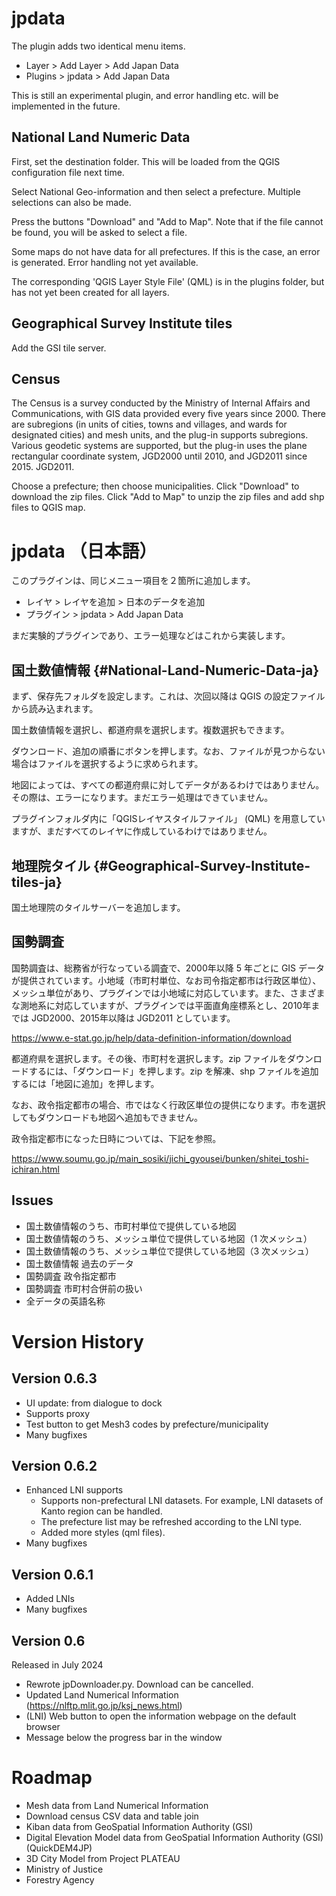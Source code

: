 # jpdata

The plugin adds two identical menu items.

- Layer > Add Layer > Add Japan Data
- Plugins > jpdata > Add Japan Data

This is still an experimental plugin, and error handling etc. will be implemented in the future.

## National Land Numeric Data

First, set the destination folder. This will be loaded from the QGIS configuration file next time.

Select National Geo-information and then select a prefecture. Multiple selections can also be made.

Press the buttons "Download" and "Add to Map". Note that if the file cannot be found, you will be asked to select a file.

Some maps do not have data for all prefectures. If this is the case, an error is generated. Error handling not yet available.

The corresponding 'QGIS Layer Style File' (QML) is in the plugins folder, but has not yet been created for all layers.

## Geographical Survey Institute tiles

Add the GSI tile server.

## Census

The Census is a survey conducted by the Ministry of Internal Affairs and Communications, with GIS data provided every five years since 2000. There are subregions (in units of cities, towns and villages, and wards for designated cities) and mesh units, and the plug-in supports subregions. Various geodetic systems are supported, but the plug-in uses the plane rectangular coordinate system, JGD2000 until 2010, and JGD2011 since 2015.
 JGD2011.

Choose a prefecture; then choose municipalities. Click "Download" to download the zip files. Click "Add to Map" to unzip the zip files and add shp files to QGIS map.

# jpdata （日本語）

このプラグインは、同じメニュー項目を２箇所に追加します。

- レイヤ > レイヤを追加 > 日本のデータを追加
- プラグイン > jpdata > Add Japan Data

まだ実験的プラグインであり、エラー処理などはこれから実装します。

## 国土数値情報  {#National-Land-Numeric-Data-ja}

まず、保存先フォルダを設定します。これは、次回以降は QGIS の設定ファイルから読み込まれます。

国土数値情報を選択し、都道府県を選択します。複数選択もできます。

ダウンロード、追加の順番にボタンを押します。なお、ファイルが見つからない場合はファイルを選択するように求められます。

地図によっては、すべての都道府県に対してデータがあるわけではありません。その際は、エラーになります。まだエラー処理はできていません。

プラグインフォルダ内に「QGISレイヤスタイルファイル」 (QML) を用意していますが、まだすべてのレイヤに作成しているわけではありません。

## 地理院タイル  {#Geographical-Survey-Institute-tiles-ja}

国土地理院のタイルサーバーを追加します。

## 国勢調査

国勢調査は、総務省が行なっている調査で、2000年以降 5 年ごとに GIS データが提供されています。小地域（市町村単位、なお司令指定都市は行政区単位）、メッシュ単位があり、プラグインでは小地域に対応しています。また、さまざまな測地系に対応していますが、プラグインでは平面直角座標系とし、2010年までは JGD2000、2015年以降は
 JGD2011 としています。

https://www.e-stat.go.jp/help/data-definition-information/download

都道府県を選択します。その後、市町村を選択します。zip ファイルをダウンロードするには、「ダウンロード」を押します。zip を解凍、shp ファイルを追加するには「地図に追加」を押します。

なお、政令指定都市の場合、市ではなく行政区単位の提供になります。市を選択してもダウンロードも地図へ追加もできません。

政令指定都市になった日時については、下記を参照。

https://www.soumu.go.jp/main_sosiki/jichi_gyousei/bunken/shitei_toshi-ichiran.html

## Issues

- 国土数値情報のうち、市町村単位で提供している地図
- 国土数値情報のうち、メッシュ単位で提供している地図（1 次メッシュ）
- 国土数値情報のうち、メッシュ単位で提供している地図（3 次メッシュ）
- 国土数値情報 過去のデータ
- 国勢調査 政令指定都市
- 国勢調査 市町村合併前の扱い
- 全データの英語名称

# Version History

## Version 0.6.3

* UI update: from dialogue to dock
* Supports proxy
* Test button to get Mesh3 codes by prefecture/municipality
* Many bugfixes

## Version 0.6.2

* Enhanced LNI supports
  * Supports non-prefectural LNI datasets. For example, LNI datasets of Kanto region can be handled.
  * The prefecture list may be refreshed according to the LNI type.
  * Added more styles (qml files).
* Many bugfixes

## Version 0.6.1

* Added LNIs
* Many bugfixes

## Version 0.6

Released in July 2024

* Rewrote jpDownloader.py. Download can be cancelled.
* Updated Land Numerical Information (https://nlftp.mlit.go.jp/ksj_news.html)
* (LNI) Web button to open the information webpage on the default browser
* Message below the progress bar in the window

# Roadmap

* Mesh data from Land Numerical Information
* Download census CSV data and table join
* Kiban data from GeoSpatial Information Authority (GSI)
* Digital Elevation Model data from GeoSpatial Information Authority (GSI) (QuickDEM4JP)
* 3D City Model from Project PLATEAU
* Ministry of Justice
* Forestry Agency

